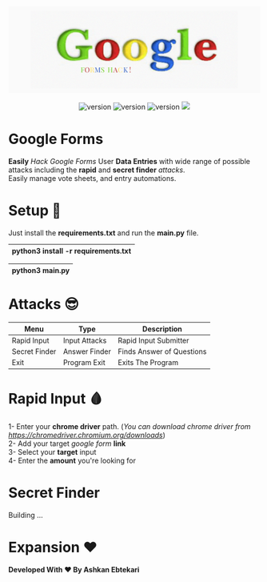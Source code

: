 ![Header](Files/GoogleFormsHack.png)

<p align="center">
  <img src="https://img.shields.io/badge/Made%20with-Python-1f425f.svg?style=flat-square" alt="version" />
  <img src="https://img.shields.io/github/issues/Naereen/StrapDown.js.svg?style=flat-square" alt="version" />
  <img src="https://img.shields.io/badge/License-MIT-blue.svg?style=flat-square" alt="version" />
  <img src="https://img.shields.io/badge/Build-Passing-brightgreen?style=flat-square" />
</p>

# Google Forms

**Easily** *Hack Google Forms* User **Data Entries** with wide range of possible <br>
attacks including the **rapid** and **secret finder** *attacks*. <br>
Easily manage vote sheets, and entry automations. <br>

# Setup :rocket:
Just install the **requirements.txt** and run the **main.py** file.

|  python3 install -r requirements.txt  |
| ------------------------------------- |

|  python3 main.py                      |
| ------------------------------------- |

# Attacks :sunglasses:

| Menu            | Type           | Description                       |
| --------------- | -------------- | --------------------------------- |
| Rapid Input     | Input Attacks  | Rapid Input Submitter             |
| Secret Finder   | Answer Finder  | Finds Answer of Questions         |
| Exit            | Program Exit   | Exits The Program                 |

# Rapid Input 🩸
1- Enter your **chrome driver** path. (*You can download chrome driver from https://chromedriver.chromium.org/downloads*) <br>
2- Add your target *google form* **link** <br>
3- Select your **target** input <br>
4- Enter the **amount** you're looking for <br>

# Secret Finder
Building ...

# Expansion :heart:
**Developed With ♥️ By Ashkan Ebtekari**
